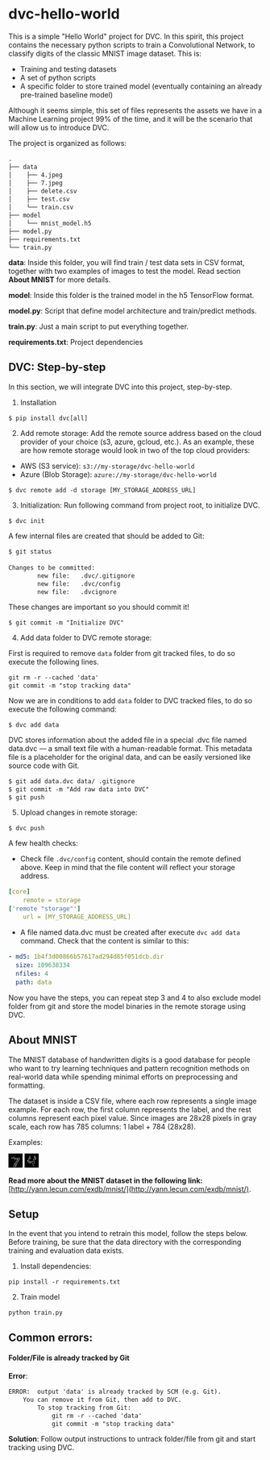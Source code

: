 # dvc-hello-world
This is a simple "Hello World" project for DVC. In this spirit, this project contains the necessary python scripts to 
train a Convolutional Network, to classify digits of the classic MNIST image dataset. This is: 

* Training and testing datasets 
* A set of python scripts 
* A specific folder to store trained model (eventually containing an already pre-trained baseline model)

Although it seems simple, this set of files represents the assets we have in a Machine Learning project 99% of the time, 
and it will be the scenario that will allow us to introduce DVC.

The project is organized as follows:

```shell
.
├── data
│    ├── 4.jpeg
│    ├── 7.jpeg
│    ├── delete.csv
│    ├── test.csv
│    └── train.csv
├── model
│    └── mnist_model.h5
├── model.py
├── requirements.txt
└── train.py
```

**data**: Inside this folder, you will find train / test data sets in CSV format, together with two examples of 
images to test the model. Read section **About MNIST** for more details.

**model**: Inside this folder is the trained model in the h5 TensorFlow format.

**model.py**: Script that define model architecture and train/predict methods.

**train.py**: Just a main script to put everything together.

**requirements.txt**: Project dependencies

## DVC: Step-by-step

In this section, we will integrate DVC into this project, step-by-step.

1. Installation
```shell
$ pip install dvc[all]
```

2. Add remote storage: Add the remote source address based on the cloud provider of your choice (s3, azure, gcloud, etc.).
As an example, these are how remote storage would look in two of the top cloud providers:
- AWS (S3 service): `s3://my-storage/dvc-hello-world`
- Azure (Blob Storage): `azure://my-storage/dvc-hello-world`

```shell
$ dvc remote add -d storage [MY_STORAGE_ADDRESS_URL]
```

3. Initialization: Run following command from project root, to initialize DVC.
```shell
$ dvc init
```

A few internal files are created that should be added to Git:

```shell
$ git status

Changes to be committed:
        new file:   .dvc/.gitignore
        new file:   .dvc/config
        new file:   .dvcignore

```

These changes are important so you should commit it!

```shell
$ git commit -m "Initialize DVC"
```

4. Add data folder to DVC remote storage:

First is required to remove `data` folder from git tracked files, to do so execute the following lines.
```shell
git rm -r --cached 'data'
git commit -m "stop tracking data"
```

Now we are in conditions to add `data` folder to DVC tracked files, to do so execute the following command:
```shell
$ dvc add data
```

DVC stores information about the added file in a special .dvc file named data.dvc — a small text file with a 
human-readable format. This metadata file is a placeholder for the original data, and can be easily versioned like 
source code with Git.

```shell
$ git add data.dvc data/ .gitignore
$ git commit -m "Add raw data into DVC"
$ git push
```

5. Upload changes in remote storage:
```shell
$ dvc push 
```

A few health checks:

- Check file `.dvc/config` content, should contain the remote defined above. Keep in mind that the file content will reflect your storage address.
```yaml
[core]
    remote = storage
['remote "storage"']
    url = [MY_STORAGE_ADDRESS_URL]
```

- A file named data.dvc must be created after execute `dvc add data` command. Check that the content is similar to this:
```yaml
- md5: 1b4f3d00866b57617ad294d85f051dcb.dir
  size: 109638334
  nfiles: 4
  path: data
```

Now you have the steps, you can repeat step 3 and 4 to also exclude model folder from git and store the model 
binaries in the remote storage using DVC.

## About MNIST

The MNIST database of handwritten digits is a good database for people who want to try learning techniques and pattern 
recognition methods on real-world data while spending minimal efforts on preprocessing and formatting. 

The dataset is inside a CSV file, where each row represents a single image example. For each row, the first column represents 
the label, and the rest columns represent each pixel value. Since images are 28x28 pixels in gray scale, 
each row has 785 columns: 1 label + 784 (28x28).

Examples:

![imagen](data/7.jpeg)
![imagen](data/4.jpeg)

**Read more about the MNIST dataset in the following link:** [http://yann.lecun.com/exdb/mnist/](http://yann.lecun.com/exdb/mnist/).

## Setup

In the event that you intend to retrain this model, follow the steps below. Before training, be sure that the data 
directory with the corresponding training and evaluation data exists.

1. Install dependencies:
```shell
pip install -r requirements.txt
```

2. Train model
```shell
python train.py
```

## Common errors:

#### Folder/File is already tracked by Git

**Error**:
```shell
ERROR:  output 'data' is already tracked by SCM (e.g. Git).
    You can remove it from Git, then add to DVC.
        To stop tracking from Git:
            git rm -r --cached 'data'
            git commit -m "stop tracking data" 
```

**Solution**: Follow output instructions to untrack folder/file from git and start tracking using DVC.
